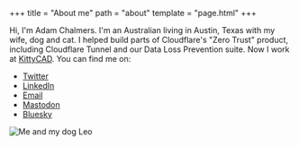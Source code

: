 +++
title = "About me"
path = "about"
template = "page.html"
+++

Hi, I'm Adam Chalmers. I'm an Australian living in Austin, Texas with my wife, dog and cat. I helped
build parts of Cloudflare's "Zero Trust" product, including Cloudflare Tunnel and our Data Loss Prevention
suite. Now I work at [KittyCAD](https://kittycad.io). You can find me on:

 - [Twitter](https://twitter.com/adam_chal)
 - [LinkedIn](https://www.linkedin.com/in/adam-chalmers-8457672b/) 
 - [Email](mailto:adam.s.chalmers@gmail.com)
 - [Mastodon](https://hachyderm.io/web/@adam_chal)
 - [Bluesky](https://bsky.app/profile/adamchalmers.com)

![Me and my dog Leo](/about/me_and_leo.jpg)
